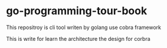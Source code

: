 # go-programming-tour-book

This repositroy is cli tool writen by golang use cobra framework

This is write for learn the architecture the design for corbra
 